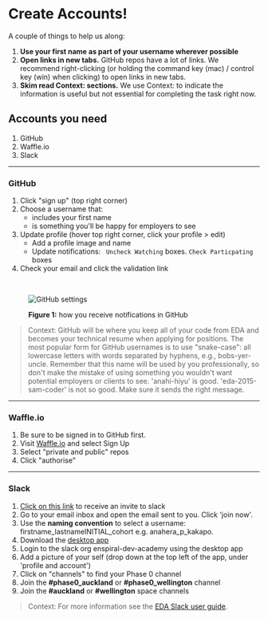 # Create Accounts!

A couple of things to help us along:

1. **Use your first name as part of your username wherever possible**
2. **Open links in new tabs.** GitHub repos have a lot of links. We recommend right-clicking (or holding the command key (mac) / control key (win) when clicking) to open links in new tabs.
3. **Skim read Context: sections.** We use Context: to indicate the information is useful but not essential for completing the task right now.

## Accounts you need

1. GitHub
2. Waffle.io
3. Slack


---

### GitHub

1. Click "sign up" (top right corner)
2. Choose a username that:
    * includes your first name
    * is something you'll be happy for employers to see
3. Update profile (hover top right corner, click your profile > edit)
    * Add a profile image and name
    * Update notifications: ` Uncheck Watching` boxes. `Check Particpating` boxes
4. Check your email and click the validation link

<br>

<figure>
  <img src="../images/github-settings.png" alt="GitHub settings"><br>
  <figcaption>
    <p><strong>Figure 1:</strong> how you receive notifications in GitHub</p>
  </figcaption>
</figure>

> Context: GitHub will be where you keep all of your code from EDA and becomes your technical resume when applying for positions. The most popular form for GitHub usernames is to use "snake-case": all lowercase letters with words separated by hyphens, e.g., bobs-yer-uncle. Remember that this name will be used by you professionally, so don't make the mistake of  using something you wouldn't want potential employers or clients to see. 'anahi-hiyu' is good. 'eda-2015-sam-coder' is not so good. Make sure it sends the right message.
---

### Waffle.io
1. Be sure to be signed in to GitHub first.  
2. Visit [Waffle.io](https://waffle.io/) and select Sign Up
3. Select "private and public" repos
3. Click "authorise"

---

### Slack
1. [Click on this link](https://edaslackinvite.herokuapp.com/) to receive an invite to slack
2. Go to your email inbox and open the email sent to you. Click 'join now'.
3. Use the **naming convention** to select a username: firstname_lastnameINITIAL_cohort e.g. anahera_p_kakapo.
4. Download the [desktop app](https://slack.com/app)
5. Login to the slack org enspiral-dev-academy using the desktop app
5. Add a picture of your self (drop down at the top left of the app, under \'profile and account\')
6. Click on "channels" to find your Phase 0 channel
7. Join the **#phase0_auckland** or **#phase0_wellington** channel
8. Join the **#auckland** or **#wellington** space channels

>Context: For more information see the [EDA Slack user guide](/tools/slack/README.md).
